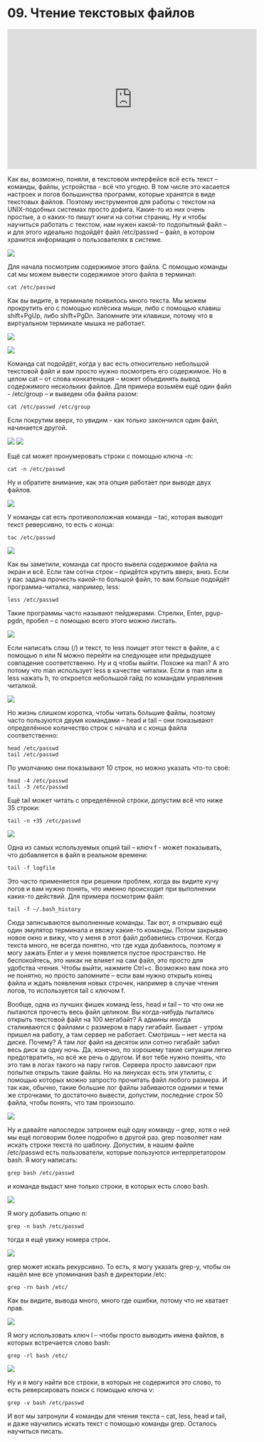 # 09. Чтение текстовых файлов

<iframe width='560' height='315' src="https://www.youtube.com/embed/ZKF8M7plxwc" title='YouTube video player' frameborder='0' allow='accelerometer; autoplay; clipboard-write; encrypted-media; gyroscope; picture-in-picture' allowfullscreen></iframe>

Как вы, возможно, поняли, в текстовом интерфейсе всё есть текст – команды, файлы, устройства - всё что угодно. В том числе это касается настроек и логов большинства программ, которые хранятся в виде текстовых файлов. Поэтому инструментов для работы с текстом на UNIX-подобных системах просто дофига. Какие-то из них очень простые, а о каких-то пишут книги на сотни страниц.  Ну и чтобы научиться работать с текстом, нам нужен какой-то подопытный файл – и для этого идеально подойдёт файл /etc/passwd – файл, в котором хранится информация о пользователях в системе.

![](images/cat.png)

Для начала посмотрим содержимое этого файла. С помощью команды cat мы можем вывести содержимое этого файла в терминал:

```
cat /etc/passwd
```

Как вы видите, в терминале появилось много текста. Мы можем прокрутить его с помощью колёсика мыши, либо с помощью клавиш shift+PgUp, либо shift+PgDn. Запомните эти клавиши, потому что в виртуальном терминале мышка не работает.

![](images/cat2.png)

![](images/cat3.png)

Команда cat подойдёт, когда у вас есть относительно небольшой текстовой файл и вам  просто нужно посмотреть его содержимое. Но в целом cat – от слова конкатенация – может объединять вывод содержимого нескольких файлов. Для примера возьмём ещё один файл - /etc/group – и выведем оба файла разом:

```
cat /etc/passwd /etc/group
```

Если покрутим вверх, то увидим - как только закончился один файл, начинается другой.

![](images/catn.png)
![](images/catn2.png)

Ещё cat может пронумеровать строки с помощью ключа -n:

```
cat -n /etc/passwd
```

Ну и обратите внимание, как эта опция работает при выводе двух файлов.

![](images/tac.png)

У команды cat есть противоположная команда – tac, которая выводит текст реверсивно, то есть с конца:

```
tac /etc/passwd
```

![](images/less.png)

Как вы заметили, команда cat просто вывела содержимое файла на экран и всё. Если там сотни строк – придётся крутить вверх, вниз. Если у вас задача прочесть какой-то большой файл,  то вам больше подойдёт программа-читалка, например, less:

```
less /etc/passwd
```

Такие программы часто называют пейджерами. Стрелки, Enter, pgup-pgdn, пробел – с помощью всего этого можно листать.

![](images/lessman.png)

Если написать слэш (/) и текст, то less поищет этот текст в файле, а с помощью n или N можно перейти на следующее или предыдущее совпадение соответственно. Ну и q чтобы выйти. Похоже на man? А это потому что man использует less в качестве читалки. Если в man или в less нажать h, то откроется небольшой гайд по командам управления читалкой.

![](images/headtail.png)

Но жизнь слишком коротка, чтобы читать большие файлы, поэтому часто пользуются двумя командами – head и tail – они показывают определённое количество строк с начала и с конца файла соответственно:

```
head /etc/passwd 
tail /etc/passwd
```

По умолчанию они показывают 10 строк, но можно указать что-то своё: 

```
head -4 /etc/passwd
tail -3 /etc/passwd
```

Ещё tail может читать с определённой строки, допустим всё что ниже 35 строки:

```
tail -n +35 /etc/passwd
```

![](images/tailf.png)

Одна из самых используемых опций tail – ключ f - может показывать, что добавляется в файл в реальном времени:

```
tail -f logfile
```

Это часто применяется при решении проблем, когда вы видите кучу логов и вам нужно понять, что именно происходит при выполнении каких-то действий. Для примера посмотрим файл:

```
tail -f ~/.bash_history
```

Сюда записываются выполненные команды. Так вот, я открываю ещё один эмулятор терминала и ввожу какие-то команды. Потом закрываю новое окно и вижу, что у меня в этот файл добавились строчки. Когда текста много, не всегда понятно, что где куда добавилось, поэтому я могу зажать Enter и у меня появляется пустое пространство. Не беспокойтесь, это никак не влияет на сам файл, это просто для удобства чтения. Чтобы выйти, нажмите Ctrl+c.  Возможно вам пока это не понятно, но просто запомните – если вам нужно открыть конец файла и ждать появления новых строчек, например в случае чтения логов, то используется tail с ключом f.

Вообще, одна из лучших фишек команд less, head и tail – то что они не пытаются прочесть весь файл целиком. Вы когда-нибудь пытались открыть текстовой файл на 100 мегабайт? А админы иногда сталкиваются с файлами с размером в пару гигабайт. Бывает - утром пришел на работу, а там сервер не работает. Смотришь – нет места на диске. Почему? А там лог файл на десяток или сотню гигабайт забил весь диск за одну ночь. Да, конечно, по хорошему такие ситуации легко предотвратить, но всё же речь о другом. И вот тебе нужно понять, что это там в логах такого на пару гигов. Сервера просто зависают при попытке открыть такие файлы. Но на линуксах есть эти утилиты, с помощью которых можно запросто прочитать файл любого размера. И так как, обычно, такие большие лог файлы забиваются одними и теми же строчками, то достаточно вывести, допустим, последние строк 50 файла, чтобы понять, что там произошло.

![](images/grep.png)

Ну и давайте напоследок затронем ещё одну команду – grep, хотя о ней мы ещё поговорим более подробно в другой раз. grep позволяет нам искать строки текста по шаблону. Допустим, в нашем файле /etc/passwd есть пользователи, которые пользуются интерпретатором bash. Я могу написать:

```
grep bash /etc/passwd
```

и команда выдаст мне только строки, в которых есть слово bash.

![](images/grepn.png)

Я могу добавить опцию n:

```
grep -n bash /etc/passwd
```

тогда я ещё увижу номера строк.

![](images/greprn.png)

grep может искать рекурсивно. То есть, я могу указать grep-у, чтобы он нашёл мне все упоминания bash в директории /etc:

```
grep -rn bash /etc/
```

Как вы видите, вывода много, много где ошибки, потому что не хватает прав.

![](images/greprl.png)

Я могу использовать ключ l – чтобы просто выводить имена файлов, в которых встречается слово bash:

```
grep -rl bash /etc/
```

![](images/grepv.png)

Ну и я могу найти все строки, в которых не содержится это слово, то есть реверсировать поиск с помощью ключа v:

```
grep -v bash /etc/passwd
```

И вот мы затронули 4 команды для чтения текста – cat, less, head и tail, и даже научились искать текст с помощью команды grep. Осталось научиться писать.
